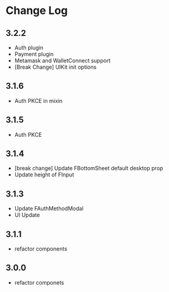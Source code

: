 # Change Log

## 3.2.2

- Auth plugin
- Payment plugin
- Metamask and WalletConnect support
- [Break Change] UIKit init options

## 3.1.6

- Auth PKCE in mixin

## 3.1.5

- Auth PKCE

## 3.1.4

- [break change] Update FBottomSheet default desktop prop
- Update height of FInput

## 3.1.3

- Update FAuthMethodModal
- UI Update

## 3.1.1

- refactor components

## 3.0.0

- refactor componets
